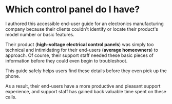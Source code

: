 # Which control panel do I have?

I authored this accessible end-user guide for an electronics manufacturing company because their clients couldn't identify or locate their product's model number or basic features.

Their product (**high-voltage electrical control panels**) was simply too technical and intimidating for their end-users (**average homeowners**) to approach. Of course, their support staff needed these basic pieces of information before they could even begin to troubleshoot.

This guide safely helps users find these details before they even pick up the phone. 

As a result, their end-users have a more productive and pleasant support experience, and support staff has gained back valuable time spent on these calls.
